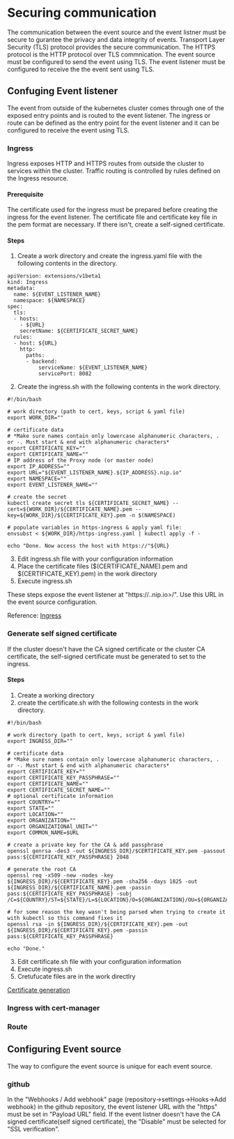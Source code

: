 
# Securing communication
The communication between the event source and the event listner must be secure to gurantee the privacy and data integrity of events.  Transport Layer Security (TLS)  protocol provides the secure communication. The HTTPS protocol is the HTTP protocol over TLS commnication.  The event source must be configured to send the event using TLS.  The event listener must be configured to receive the the event sent using TLS.
## Confuging Event listener
The event from outside of the kubernetes cluster comes through one of the exposed entry points and is routed to the event listener.  The ingress or route can be defined as the entry point for the event listener and it can be configured to receive the event using TLS. 
### Ingress 
Ingress exposes HTTP and HTTPS routes from outside the cluster to services within the cluster. Traffic routing is controlled by rules defined on the Ingress resource.
#### Prerequisite
The certificate used for the ingress must be prepared before creating the ingress for the event listener.  The certificate file and certificate key file in the pem format are necessary.  If there isn't, create a self-signed certificate.
#### Steps

1. Create a work directory and create the ingress.yaml file with the following contents in the directory.
```
apiVersion: extensions/v1beta1
kind: Ingress
metadata:
  name: ${EVENT_LISTENER_NAME}
  namespace: ${NAMESPACE}
spec:
  tls:
  - hosts:
    - ${URL}
    secretName: ${CERTIFICATE_SECRET_NAME}
  rules:
  - host: ${URL}
    http:
      paths:
      - backend:
          serviceName: ${EVENT_LISTENER_NAME}
          servicePort: 8082
```
2. Create the ingress.sh with the following contents in the work directory.
```
#!/bin/bash

# work directory (path to cert, keys, script & yaml file)
export WORK_DIR=""

# certificate data
# *Make sure names contain only lowercase alphanumeric characters, . or -. Must start & end with alphanumeric characters*
export CERTIFICATE_KEY=""
export CERTIFICATE_NAME=""
# IP address of the Proxy node (or master node)
export IP_ADDRESS=""
export URL="${EVENT_LISTENER_NAME}.${IP_ADDRESS}.nip.io"
export NAMESPACE=""
export EVENT_LISTENER_NAME=""

# create the secret
kubectl create secret tls ${CERTIFICATE_SECRET_NAME} --cert=${WORK_DIR}/${CERTIFICATE_NAME}.pem --key=${WORK_DIR}/${CERTIFICATE_KEY}.pem -n $(NAMESPACE)

# populate variables in https-ingress & apply yaml file:
envsubst < ${WORK_DIR}/https-ingress.yaml | kubectl apply -f -

echo "Done. Now access the host with https://"${URL}
```
3. Edit ingress.sh file with your configuration information
4. Place the certificate files ($(CERTIFICATE_NAME).pem and $(CERTIFICATE_KEY).pem) in the work directory 
5. Execute ingress.sh

These steps expose the event listener at "https://<event listener name>.<proxy node IP>.nip.io>/".  Use this URL in the event source configuration.

Reference: [Ingress](https://kubernetes.io/docs/concepts/services-networking/ingress/)

### Generate self signed certificate

If the cluster doesn't have the CA signed certificate or the cluster CA certificate, the self-signed certificate must be generated to set to the ingress.

#### Steps

1. Create a working directory
2. create the certificate.sh with the following contests in the work directory.

```
#!/bin/bash

# work directory (path to cert, keys, script & yaml file)
export INGRESS_DIR=""

# certificate data
# *Make sure names contain only lowercase alphanumeric characters, . or -. Must start & end with alphanumeric characters*
export CERTIFICATE_KEY=""
export CERTIFICATE_KEY_PASSPHRASE=""
export CERTIFICATE_NAME=""
export CERTIFICATE_SECRET_NAME=""
# optional certificate information
export COUNTRY=""
export STATE=""
export LOCATION=""
export ORGANIZATION=""
export ORGANIZATIONAl_UNIT=""
export COMMON_NAME=$URL

# create a private key for the CA & add passphrase
openssl genrsa -des3 -out ${INGRESS_DIR}/$CERTIFICATE_KEY.pem -passout pass:${CERTIFICATE_KEY_PASSPHRASE} 2048

# generate the root CA
openssl req -x509 -new -nodes -key ${INGRESS_DIR}/${CERTIFICATE_KEY}.pem -sha256 -days 1825 -out ${INGRESS_DIR}/${CERTIFICATE_NAME}.pem -passin pass:${CERTIFICATE_KEY_PASSPHRASE} -subj /C=${COUNTRY}/ST=${STATE}/L=${LOCATION}/O=${ORGANIZATION}/OU=${ORGANIZATIONAl_UNIT}/CN=${COMMON_NAME}

# for some reason the key wasn't being parsed when trying to create it with kubectl so this command fixes it
openssl rsa -in ${INGRESS_DIR}/${CERTIFICATE_KEY}.pem -out ${INGRESS_DIR}/${CERTIFICATE_KEY}.pem -passin pass:${CERTIFICATE_KEY_PASSPHRASE}

echo "Done."
```
3. Edit certificate.sh file with your configuration information
4. Execute ingress.sh
5. Cretufucate files are in the work directlry

[Certificate generation](https://www.openssl.org/docs/man1.1.1/man1/)
### Ingress with cert-manager

### Route
## Configuring Event source
The way to configure the event source is unique for each event source.
### github
In the "Webhooks / Add webhook" page (repository->settings->Hooks->Add webhook) in the github repository, the event listener URL with the "https" must be set in "Payload URL" field.  If the event listner doesn't have the CA signed certificate(self signed certificate), the "Disable" must be selected for "SSL verification". 
